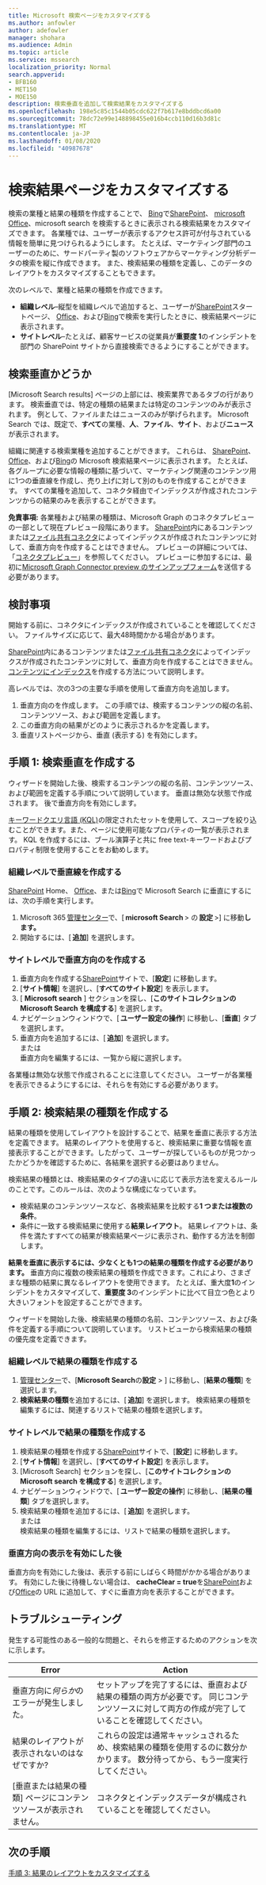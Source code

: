 ```yaml
---
title: Microsoft 検索ページをカスタマイズする
ms.author: anfowler
author: adefowler
manager: shohara
ms.audience: Admin
ms.topic: article
ms.service: mssearch
localization_priority: Normal
search.appverid:
- BFB160
- MET150
- MOE150
description: 検索垂直を追加して検索結果をカスタマイズする
ms.openlocfilehash: 198e5c85c1544b05cdc622f7b617e8bddbcd6a00
ms.sourcegitcommit: 78dc72e99e148898455e016b4ccb110d16b3d81c
ms.translationtype: MT
ms.contentlocale: ja-JP
ms.lasthandoff: 01/08/2020
ms.locfileid: "40987678"
---
```

# <a name="customize-the-search-results-page"></a>検索結果ページをカスタマイズする

検索の業種と結果の種類を作成することで、 [Bing](https://Bing.com)で[SharePoint](http://sharepoint.com/)、 [microsoft Office](https://Office.com)、microsoft search を検索するときに表示される検索結果をカスタマイズできます。 各業種では、ユーザーが表示するアクセス許可が付与されている情報を簡単に見つけられるようにします。 たとえば、マーケティング部門のユーザーのために、サードパーティ製のソフトウェアからマーケティング分析データの検索を縦に作成できます。 また、検索結果の種類を定義し、このデータのレイアウトをカスタマイズすることもできます。  

次のレベルで、業種と結果の種類を作成できます。 

- **組織レベル**–縦型を組織レベルで追加すると、ユーザーが[SharePoint](http://sharepoint.com/)スタートページ、 [Office](https://Office.com)、および[Bing](https://Bing.com)で検索を実行したときに、検索結果ページに表示されます。 
- **サイトレベル**–たとえば、顧客サービスの従業員が**重要度 1**のインシデントを部門の SharePoint サイトから直接検索できるようにすることができます。 

## <a name="whats-a-search-vertical"></a>検索垂直かどうか

[Microsoft Search results] ページの上部には、検索業界であるタブの行があります。 検索垂直では、特定の種類の結果または特定のコンテンツのみが表示されます。 例として、ファイルまたはニュースのみが挙げられます。 Microsoft Search では、既定で、**すべて**の業種、**人**、**ファイル**、**サイト**、および**ニュース**が表示されます。  

組織に関連する検索業種を追加することができます。 これらは、 [SharePoint](http://sharepoint.com/)、 [Office](https://Office.com)、および[Bing](https://Bing.com)の Microsoft 検索結果ページに表示されます。 たとえば、各グループに必要な情報の種類に基づいて、マーケティング関連のコンテンツ用に1つの垂直線を作成し、売り上げに対して別のものを作成することができます。 すべての業種を追加して、コネクタ経由でインデックスが作成されたコンテンツからの結果のみを表示することができます。  

**免責事項:** 各業種および結果の種類は、Microsoft Graph のコネクタプレビューの一部として現在プレビュー段階にあります。 [SharePoint](http://sharepoint.com/)内にあるコンテンツまたは[ファイル共有コネクタ](file-share-connector.md)によってインデックスが作成されたコンテンツに対して、垂直方向を作成することはできません。 プレビューの詳細については、「[コネクタプレビュー](connectors-preview.md)」を参照してください。 プレビューに参加するには、最初に[Microsoft Graph Connector preview のサインアップフォーム](https://forms.office.com/Pages/ResponsePage.aspx?id=v4j5cvGGr0GRqy180BHbRxWYgu82J_RFnMMATAS6_chUNVYwNU1CMDNZUDBSSDZKWVo2RDJDRjRLQi4u)を送信する必要があります。

## <a name="things-to-consider"></a>検討事項

開始する前に、コネクタにインデックスが作成されていることを確認してください。 ファイルサイズに応じて、最大48時間かかる場合があります。

[SharePoint](http://sharepoint.com/)内にあるコンテンツまたは[ファイル共有コネクタ](file-share-connector.md)によってインデックスが作成されたコンテンツに対して、垂直方向を作成することはできません。 [コンテンツにインデックス](configure-connector.md)を作成する方法について説明します。

高レベルでは、次の3つの主要な手順を使用して垂直方向を追加します。 

1. 垂直方向のを作成します。 この手順では、検索するコンテンツの縦の名前、コンテンツソース、および範囲を定義します。 
2. この垂直方向の結果がどのように表示されるかを定義します。  
3. 垂直リストページから、垂直 (表示する) を有効にします。   

## <a name="step-1-create-the-search-vertical"></a>手順 1: 検索垂直を作成する

ウィザードを開始した後、検索するコンテンツの縦の名前、コンテンツソース、および範囲を定義する手順について説明しています。 垂直は無効な状態で作成されます。 後で垂直方向を有効にします。

[キーワードクエリ言語 (KQL)](https://docs.microsoft.com/sharepoint/dev/general-development/keyword-query-language-kql-syntax-reference)の限定されたセットを使用して、スコープを絞り込むことができます。また、ページに使用可能なプロパティの一覧が表示されます。 KQL を作成するには、ブール演算子と共に free text-キーワードおよびプロパティ制限を使用することをお勧めします。 

### <a name="create-a-vertical-at-the-organization-level"></a>組織レベルで垂直線を作成する

[SharePoint](http://sharepoint.com/) Home、 [Office](https://Office.com)、または[Bing](https://Bing.com)で Microsoft Search に垂直にするには、次の手順を実行します。

1. Microsoft 365 [管理センター](https://admin.microsoft.com)で、[ **microsoft Search** > の **設定** >] に移動**します。**
1. 開始するには、[ **追加**] を選択します。  

### <a name="create-a-vertical-at-the-site-level"></a>サイトレベルで垂直方向のを作成する

1. 垂直方向を作成する[SharePoint](http://sharepoint.com/)サイトで、[**設定**] に移動します。
1. [**サイト情報**] を選択し、[**すべてのサイト設定**] を表示します。
1. [ **Microsoft search** ] セクションを探し、[**このサイトコレクションの Microsoft Search を構成する**] を選択します。
1. ナビゲーションウィンドウで、[ **ユーザー設定の操作**] に移動し、[**垂直**] タブを選択します。
1. 垂直方向を追加するには、[ **追加**] を選択します。 <br>
または <br>垂直方向を編集するには、一覧から縦に選択します。

各業種は無効な状態で作成されることに注意してください。 ユーザーが各業種を表示できるようにするには、それらを有効にする必要があります。

## <a name="step-2-create-the-result-types"></a>手順 2: 検索結果の種類を作成する

結果の種類を使用してレイアウトを設計することで、結果を垂直に表示する方法を定義できます。 結果のレイアウトを使用すると、検索結果に重要な情報を直接表示することができます。したがって、ユーザーが探しているものが見つかったかどうかを確認するために、各結果を選択する必要はありません。

検索結果の種類とは、検索結果のタイプの違いに応じて表示方法を変えるルールのことです。このルールは、次のような構成になっています。

- 検索結果のコンテンツソースなど、各検索結果を比較する**1 つまたは複数の条件**。  
- 条件に一致する検索結果に使用する**結果レイアウト**。 結果レイアウトは、条件を満たすすべての結果が検索結果ページに表示され、動作する方法を制御します。

**結果を垂直に表示するには、少なくとも1つの結果の種類を作成する必要があります。** 垂直方向に複数の検索結果の種類を作成できます。これにより、さまざまな種類の結果に異なるレイアウトを使用できます。 たとえば、重大度**1**のインシデントをカスタマイズして、**重要度 3**のインシデントに比べて目立つ色とより大きいフォントを設定することができます。 

ウィザードを開始した後、検索結果の種類の名前、コンテンツソース、および条件を定義する手順について説明しています。 リストビューから検索結果の種類の優先度を定義できます。 
  
### <a name="create-a-result-type-at-the-organization-level"></a>組織レベルで結果の種類を作成する

1. [管理センター](https://admin.microsoft.com)で、[**Microsoft Search**の**設定** > ] に移動し、[**結果の種類**] を選択します。
1. **検索結果の種類**を追加するには、[ **追加**] を選択します。 検索結果の種類を編集するには、関連するリストで結果の種類を選択します。
 
### <a name="create-a-results-type-at-the-site-level"></a>サイトレベルで結果の種類を作成する

1. 検索結果の種類を作成する[SharePoint](http://sharepoint.com/)サイトで、[**設定**] に移動します。
1. [**サイト情報**] を選択し、[**すべてのサイト設定**] を表示します。 
1. [Microsoft Search] セクションを探し、[**このサイトコレクションの Microsoft search を構成する**] を選択します。
1. ナビゲーションウィンドウで、[ **ユーザー設定の操作**] に移動し、[**結果の種類**] タブを選択します。
1. 検索結果の種類を追加するには、[ **追加**] を選択します。 <br> または <br>検索結果の種類を編集するには、リストで結果の種類を選択します。

### <a name="view-the-vertical-after-enabling"></a>垂直方向の表示を有効にした後

垂直方向を有効にした後は、表示する前にしばらく時間がかかる場合があります。
有効にした後に待機しない場合は、 **cacheClear = true**を[SharePoint](http://sharepoint.com/)および[Office](https://Office.com)の URL に追加して、すぐに垂直方向を表示することができます。

## <a name="troubleshooting"></a>トラブルシューティング

発生する可能性のある一般的な問題と、それらを修正するためのアクションを次に示します。


|Error  |Action  |
|---------|---------|
|垂直方向に*何らか*のエラーが発生しました。 |   セットアップを完了するには、垂直および結果の種類の両方が必要です。 同じコンテンツソースに対して両方の作成が完了していることを確認してください。      |
|結果のレイアウトが表示されないのはなぜですか? | これらの設定は通常キャッシュされるため、検索結果の種類を使用するのに数分かかります。 数分待ってから、もう一度実行してください。        |
|[垂直または結果の種類] ページにコンテンツソースが表示されません。     |      コネクタとインデックスデータが構成されていることを確認してください。   |



## <a name="next-steps"></a>次の手順
[手順 3: 結果のレイアウトをカスタマイズする](customize-results-layout.md)
